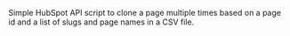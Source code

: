 Simple HubSpot API script to clone a page multiple times based on a page id and a list of slugs and page names in a CSV file.
